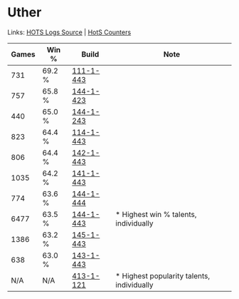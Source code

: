 # Uther

Links: [HOTS Logs Source](https://www.hotslogs.com/Sitewide/HeroDetails?Hero=Uther) | [HotS Counters](http://hotscounters.com/#/hero/Uther)

Games  | Win %  | Build     | Note
-----  | -----  | -----     | ----
731    | 69.2 % | [111-1-443](http://www.heroesfire.com/hots/talent-calculator/uther#gOmJ) | 
757    | 65.8 % | [144-1-423](http://www.heroesfire.com/hots/talent-calculator/uther#hfKF) | 
440    | 65.0 % | [144-1-243](http://www.heroesfire.com/hots/talent-calculator/uther#hfHR) | 
823    | 64.4 % | [114-1-443](http://www.heroesfire.com/hots/talent-calculator/uther#gW53) | 
806    | 64.4 % | [142-1-443](http://www.heroesfire.com/hots/talent-calculator/uther#haS3) | 
1035   | 64.2 % | [141-1-443](http://www.heroesfire.com/hots/talent-calculator/uther#hX_p) | 
774    | 63.6 % | [144-1-444](http://www.heroesfire.com/hots/talent-calculator/uther#hfKa) | 
6477   | 63.5 % | [144-1-443](http://www.heroesfire.com/hots/talent-calculator/uther#hfKZ) | * Highest win % talents, individually
1386   | 63.2 % | [145-1-443](http://www.heroesfire.com/hots/talent-calculator/uther#hhmp) | 
638    | 63.0 % | [143-1-443](http://www.heroesfire.com/hots/talent-calculator/uther#hcuJ) | 
N/A    | N/A    | [413-1-121](http://www.heroesfire.com/hots/talent-calculator/uther#rv-n) | * Highest popularity talents, individually
